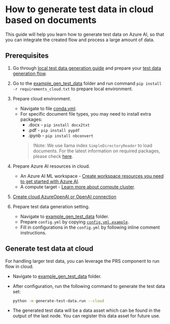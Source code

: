 # How to generate test data in cloud based on documents
This guide will help you learn how to generate test data on Azure AI, so that you can integrate the created flow and process a large amount of data.


## Prerequisites

1. Go through [local test data generation guide](https://github.com/microsoft/promptflow/blob/95dc3e4276761fa8027f0ab4223034f76ee99bf0/examples/tutorials/generate-test-data/README.md) and prepare your [test data generation flow](https://github.com/microsoft/promptflow/blob/95dc3e4276761fa8027f0ab4223034f76ee99bf0/examples/gen_test_data/example_flow/).
2. Go to the [example_gen_test_data](https://github.com/microsoft/promptflow/tree/95dc3e4276761fa8027f0ab4223034f76ee99bf0/examples/tutorials/generate-test-data) folder and run command `pip install -r requirements_cloud.txt` to prepare local environment.
3. Prepare cloud environment.
    - Navigate to file [conda.yml](https://github.com/microsoft/promptflow/blob/95dc3e4276761fa8027f0ab4223034f76ee99bf0/examples/tutorials/generate-test-data/conda.yml).
    - For specific document file types, you may need to install extra packages:
      - .docx - `pip install docx2txt`
      - .pdf - `pip install pypdf`
      - .ipynb - `pip install nbconvert`
      > !Note: We use llama index `SimpleDirectoryReader` to load documents. For the latest information on required packages, please check [here](https://docs.llamaindex.ai/en/stable/examples/data_connectors/simple_directory_reader.html).

4. Prepare Azure AI resources in cloud.
    - An Azure AI ML workspace - [Create workspace resources you need to get started with Azure AI](https://learn.microsoft.com/en-us/azure/machine-learning/quickstart-create-resources?view=azureml-api-2).
    - A compute target - [Learn more about compute cluster](https://learn.microsoft.com/en-us/azure/machine-learning/concept-compute-target?view=azureml-api-2).
5. [Create cloud AzureOpenAI or OpenAI connection](https://microsoft.github.io/promptflow/cloud/azureai/run-promptflow-in-azure-ai.html#create-necessary-connections)

6. Prepare test data generation setting.
    - Navigate to [example_gen_test_data](https://github.com/microsoft/promptflow/tree/95dc3e4276761fa8027f0ab4223034f76ee99bf0/examples/tutorials/generate-test-data) folder.
    - Prepare `config.yml` by copying [`config.yml.example`](https://github.com/microsoft/promptflow/blob/95dc3e4276761fa8027f0ab4223034f76ee99bf0/examples/tutorials/generate-test-data/config.yml.example).
    - Fill in configurations in the `config.yml` by following inline comment instructions.


## Generate test data at cloud
For handling larger test data, you can leverage the PRS component to run flow in cloud.
- Navigate to [example_gen_test_data](https://github.com/microsoft/promptflow/tree/95dc3e4276761fa8027f0ab4223034f76ee99bf0/examples/tutorials/generate-test-data) folder.
- After configuration, run the following command to generate the test data set:
  ```bash
  python -m generate-test-data.run --cloud
  ```

- The generated test data will be a data asset which can be found in the output of the last node. You can register this data asset for future use.
